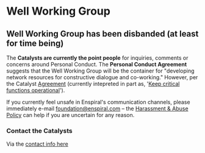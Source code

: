 # Well Working Group

## Well Working Group has been disbanded \(at least for time being\)

The **Catalysts are currently the point people** for inquiries, comments or concerns around Personal Conduct. The **Personal Conduct Agreement** suggests that the Well Working Group will be the container for "developing network resources for constructive dialogue and co-working." However, per the Catalyst [Agreement](../agreements/catalyst.md) \(currently intepreted in part as, '[Keep critical functions operational](https://docs.google.com/document/d/1_38ZaDk7QO2RZFc7ZyMbQURG2zNb31tmq16198bsaKE/edit?usp=sharing)'\).

If you currently feel unsafe in Enspiral's communication channels, please immediately e-mail foundation@enspiral.com – the [Harassment & Abuse Policy](../agreements/harassment_and_abuse.md) can help if you are uncertain for any reason.

### Contact the Catalysts

Via the [contact info here](catalysts.md#contact-us)

